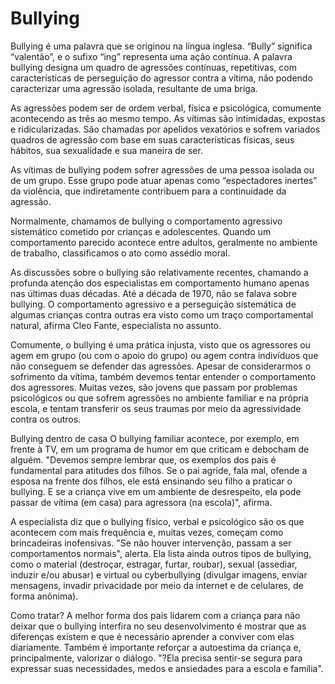 # Bullying
Bullying é uma palavra que se originou na língua inglesa. “Bully” significa “valentão”, e o sufixo “ing” representa uma ação contínua. A palavra bullying designa um quadro de agressões contínuas, repetitivas, com características de perseguição do agressor contra a vítima, não podendo caracterizar uma agressão isolada, resultante de uma briga.

As agressões podem ser de ordem verbal, física e psicológica, comumente acontecendo as três ao mesmo tempo. As vítimas são intimidadas, expostas e ridicularizadas. São chamadas por apelidos vexatórios e sofrem variados quadros de agressão com base em suas características físicas, seus hábitos, sua sexualidade e sua maneira de ser.

As vítimas de bullying podem sofrer agressões de uma pessoa isolada ou de um grupo. Esse grupo pode atuar apenas como “espectadores inertes” da violência, que indiretamente contribuem para a continuidade da agressão.

Normalmente, chamamos de bullying o comportamento agressivo sistemático cometido por crianças e adolescentes. Quando um comportamento parecido acontece entre adultos, geralmente no ambiente de trabalho, classificamos o ato como assédio moral.

As discussões sobre o bullying são relativamente recentes, chamando a profunda atenção dos especialistas em comportamento humano apenas nas últimas duas décadas. Até a década de 1970, não se falava sobre bullying. O comportamento agressivo e a perseguição sistemática de algumas crianças contra outras era visto como um traço comportamental natural, afirma Cleo Fante, especialista no assunto.

Comumente, o bullying é uma prática injusta, visto que os agressores ou agem em grupo (ou com o apoio do grupo) ou agem contra indivíduos que não conseguem se defender das agressões. Apesar de considerarmos o sofrimento da vítima, também devemos tentar entender o comportamento dos agressores. Muitas vezes, são jovens que passam por problemas psicológicos ou que sofrem agressões no ambiente familiar e na própria escola, e tentam transferir os seus traumas por meio da agressividade contra os outros.

Bullying dentro de casa
O bullying familiar acontece, por exemplo, em frente à TV, em um programa de humor em que criticam e debocham de alguém. "Devemos sempre lembrar que, os exemplos dos pais é fundamental para atitudes dos filhos. Se o pai agride, fala mal, ofende a esposa na frente dos filhos, ele está ensinando seu filho a praticar o bullying. E se a criança vive em um ambiente de desrespeito, ela pode passar de vítima (em casa) para agressora (na escola)", afirma.

A especialista diz que o bullying físico, verbal e psicológico são os que acontecem com mais frequência e, muitas vezes, começam como brincadeiras inofensivas. "Se não houver intervenção, passam a ser comportamentos normais", alerta. Ela lista ainda outros tipos de bullying, como o material (destroçar, estragar, furtar, roubar), sexual (assediar, induzir e/ou abusar) e virtual ou cyberbullying (divulgar imagens, enviar mensagens, invadir privacidade por meio da internet e de celulares, de forma anônima).

Como tratar?
A melhor forma dos pais lidarem com a criança para não deixar que o bullying interfira no seu desenvolvimento é mostrar que as diferenças existem e que é necessário aprender a conviver com elas diariamente. Também é importante reforçar a autoestima da criança e, principalmente, valorizar o diálogo. "?Ela precisa sentir-se segura para expressar suas necessidades, medos e ansiedades para a escola e família".
